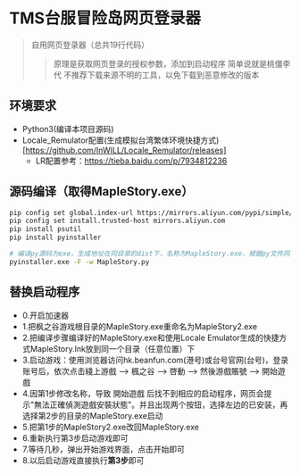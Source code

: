 # TMS台服冒险岛网页登录器
> 自用网页登录器（总共19行代码）
>> 原理是获取网页登录的授权参数，添加到启动程序
>> 简单说就是桃僵李代
> 不推荐下载来源不明的工具，以免下载到恶意修改的版本

## 环境要求
- Python3(编译本项目源码)
- Locale_Remulator配置(生成模拟台湾繁体环境快捷方式)[https://github.com/InWILL/Locale_Remulator/releases]
  - LR配置参考：https://tieba.baidu.com/p/7934812236

## 源码编译（取得MapleStory.exe）
```bash
pip config set global.index-url https://mirrors.aliyun.com/pypi/simple/
pip config set install.trusted-host mirrors.aliyun.com
pip install psutil
pip install pyinstaller

# 编译py源码为exe，生成地址在同目录的dist下，名称为MapleStory.exe，根据py文件同名生成，如果名称不对则自行重命名即可
pyinstaller.exe -F -w MapleStory.py
```

## 替换启动程序
- 0.开启加速器
- 1.把枫之谷游戏根目录的MapleStory.exe重命名为MapleStory2.exe
- 2.把编译步骤编译好的MapleStory.exe和使用Locale Emulator生成的快捷方式MapleStory.lnk放到同一个目录（任意位置）下
- 3.启动游戏：使用浏览器访问hk.beanfun.com(港号)或台号官网(台号)，登录账号后，依次点击綫上游戲 --> 楓之谷 --> 啓動 --> 然後游戲賬號 --> 開始遊戲
- 4.因第1步修改名称，导致 開始遊戲 后找不到相应的启动程序，网页会提示"無法正確偵測遊戲安裝狀態"。并且出现两个按钮，选择左边的已安装，再选择第2步的目录的MapleStory.exe启动
- 5.把第1步的MapleStory2.exe改回MapleStory.exe
- 6.重新执行第3步启动游戏即可
- 7.等待几秒，弹出开始游戏界面，点击开始即可
- 8.以后启动游戏直接执行**第3步**即可
